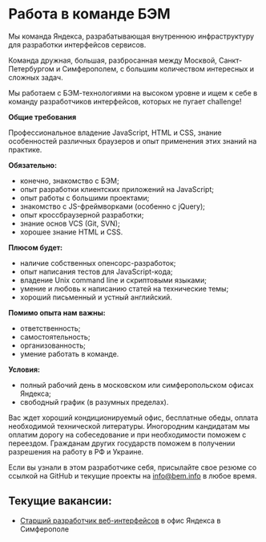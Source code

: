 <!--
{
    "title": "Работа в команде БЭМ",
    "createDate": "24-09-2013",
    "editDate": "",
    "summary": "",
    "thumbnail": "",
    "authors": [],
    "tags": [],
    "translators": [],
    "type": "page"
}
#META_LABEL-->

Работа в команде БЭМ
====================

Мы команда Яндекса, разрабатывающая внутреннюю инфраструктуру для разработки интерфейсов сервисов.

Команда дружная, большая, разбросанная между Москвой, Санкт-Петербургом и Симферополем, с большим количеством интересных и сложных задач.

Мы работаем с БЭМ-технологиями на высоком уровне и ищем к себе в команду разработчиков интерфейсов, которых не пугает challenge!

**Общие требования**

Профессиональное владение JavaScript, HTML и CSS, знание особенностей различных браузеров и опыт применения этих знаний на практике.

**Обязательно:**
  * конечно, знакомство с БЭМ;
  * опыт разработки клиентских приложений на JavaScript;
  * опыт работы с большими проектами;
  * знакомство с JS-фреймворками (особенно с jQuery);
  * опыт кроссбраузерной разработки;
  * знание основ VCS (Git, SVN);
  * хорошее знание HTML и CSS.

**Плюсом будет:**
  * наличие собственных опенсорс-разработок;
  * опыт написания тестов для JavaScript-кода;
  * владение Unix command line и скриптовыми языками;
  * умение и любовь к написанию статей на технические темы;
  * хороший письменный и устный английский.

**Помимо опыта нам важны:**
  * ответственность;
  * самостоятельность;
  * организованность;
  * умение работать в команде.

**Условия:**
  * полный рабочий день в московском или симферопольском офисах Яндекса;
  * свободный график (в разумных пределах).

Вас ждет хороший кондиционируемый офис, бесплатные обеды, оплата необходимой технической литературы. Иногородним кандидатам мы оплатим дорогу на собеседование и при необходимости поможем с переездом. Гражданам других государств поможем в получении разрешения на работу в РФ и Украине.

Если вы узнали в этом разработчике себя, присылайте свое резюме со ссылкой на GitHub и текущие проекты на info@bem.info в любое время.

Текущие вакансии:
-----------------
  * [Старший разработчик веб-интерфейсов](http://company.yandex.ru/job/vacancies/dev_int_simf.xml) в офис Яндекса в Симферополе


